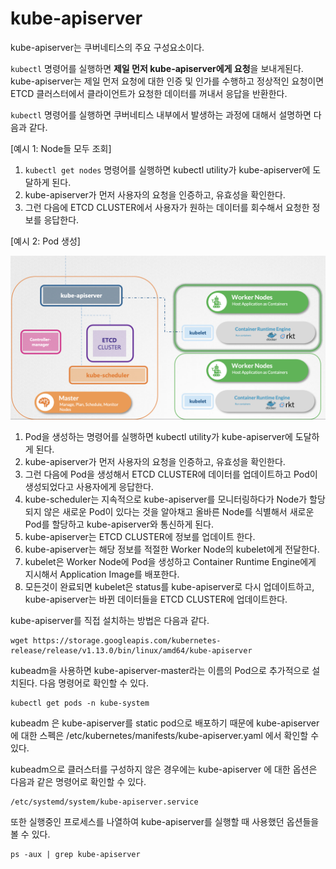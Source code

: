 # kube-apiserver

kube-apiserver는 쿠버네티스의 주요 구성요소이다.

`kubectl` 명령어를 실행하면 **제일 먼저 kube-apiserver에게 요청**을 보내게된다. kube-apiserver는 제일 먼저 요청에 대한 인증 및 인가를 수행하고 정상적인 요청이면 ETCD 클러스터에서 클라이언트가 요청한 데이터를 꺼내서 응답을 반환한다.

`kubectl` 명령어를 실행하면 쿠버네티스 내부에서 발생하는 과정에 대해서 설명하면 다음과 같다.

[예시 1: Node들 모두 조회]

1. `kubectl get nodes` 명령어를 실행하면 kubectl utility가 kube-apiserver에 도달하게 된다.
2. kube-apiserver가 먼저 사용자의 요청을 인증하고, 유효성을 확인한다.
3. 그런 다음에 ETCD CLUSTER에서 사용자가 원하는 데이터를 회수해서 요청한 정보를 응답한다.

[예시 2: Pod 생성]

![](./images/kube-apiserver.png)

1. Pod을 생성하는 명령어를 실행하면 kubectl utility가 kube-apiserver에 도달하게 된다.
2. kube-apiserver가 먼저 사용자의 요청을 인증하고, 유효성을 확인한다.
3. 그런 다음에 Pod을 생성해서 ETCD CLUSTER에 데이터를 업데이트하고 Pod이 생성되었다고 사용자에게 응답한다.
4. kube-scheduler는 지속적으로 kube-apiserver를 모니터링하다가 Node가 할당되지 않은 새로운 Pod이 있다는 것을 알아채고 올바른 Node를 식별해서 새로운 Pod를 할당하고 kube-apiserver와 통신하게 된다.
5. kube-apiserver는 ETCD CLUSTER에 정보를 업데이트 한다.
6. kube-apiserver는 해당 정보를 적절한 Worker Node의 kubelet에게 전달한다.
7. kubelet은 Worker Node에 Pod을 생성하고 Container Runtime Engine에게 지시해서 Application Image를 배포한다.
8. 모든것이 완료되면 kubelet은 status를 kube-apiserver로 다시 업데이트하고, kube-apiserver는 바뀐 데이터들을 ETCD CLUSTER에 업데이트한다.

kube-apiserver를 직접 설치하는 방법은 다음과 같다.

```shell
wget https://storage.googleapis.com/kubernetes-release/release/v1.13.0/bin/linux/amd64/kube-apiserver
```

kubeadm을 사용하면 kube-apiserver-master라는 이름의 Pod으로 추가적으로 설치된다. 다음 명령어로 확인할 수 있다.

```shell
kubectl get pods -n kube-system
```

kubeadm 은 kube-apiserver를 static pod으로 배포하기 때문에 kube-apiserver에 대한 스펙은 /etc/kubernetes/manifests/kube-apiserver.yaml 에서 확인할 수 있다.

kubeadm으로 클러스터를 구성하지 않은 경우에는 kube-apiserver 에 대한 옵션은 다음과 같은 명령어로 확인할 수 있다.

```shell
/etc/systemd/system/kube-apiserver.service
```

또한 실행중인 프로세스를 나열하여 kube-apiserver를 실행할 때 사용했던 옵션들을 볼 수 있다.

```shell
ps -aux | grep kube-apiserver
```
